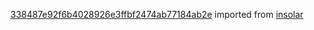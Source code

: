 [338487e92f6b4028926e3ffbf2474ab77184ab2e](https://github.com/insolar/insolar/commit/338487e92f6b4028926e3ffbf2474ab77184ab2e) imported from [insolar](https://github.com/insolar/insolar)
